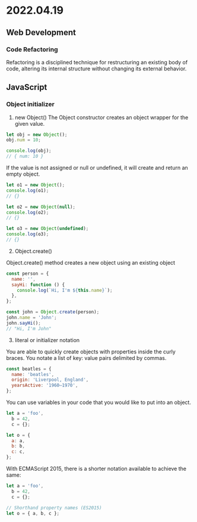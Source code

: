 # 2022.04.19

## Web Development

### Code Refactoring

Refactoring is a disciplined technique for restructuring an existing body of code, altering its internal structure without changing its external behavior.

## JavaScript

### Object initializer

1. new Object()
   The Object constructor creates an object wrapper for the given value.

```js
let obj = new Object();
obj.num = 10;

console.log(obj);
// { num: 10 }
```

If the value is not assigned or null or undefined, it will create and return an empty object.

```js
let o1 = new Object();
console.log(o1);
// {}

let o2 = new Object(null);
console.log(o2);
// {}

let o3 = new Object(undefined);
console.log(o3);
// {}
```

2. Object.create()

Object.create() method creates a new object using an existing object

```js
const person = {
  name: '',
  sayHi: function () {
    console.log(`Hi, I'm ${this.name}`);
  },
};

const john = Object.create(person);
john.name = 'John';
john.sayHi();
// "Hi, I'm John"
```

3. literal or initializer notation

You are able to quickly create objects with properties inside the curly braces. You notate a list of key: value pairs delimited by commas.

```js
const beatles = {
  name: 'beatles',
  origin: 'Liverpool, England',
  yearsActive: '1960–1970',
};
```

You can use variables in your code that you would like to put into an object.

```js
let a = 'foo',
  b = 42,
  c = {};

let o = {
  a: a,
  b: b,
  c: c,
};
```

With ECMAScript 2015, there is a shorter notation available to achieve the same:

```js
let a = 'foo',
  b = 42,
  c = {};

// Shorthand property names (ES2015)
let o = { a, b, c };
```
